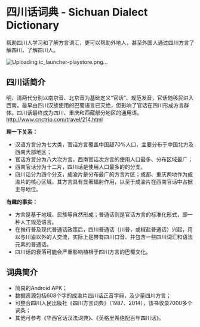 # 四川话词典 - Sichuan Dialect Dictionary

帮助四川人学习和了解方言词汇，更可以帮助外地人，甚至外国人通过四川方言了解四川，了解四川人。

![Uploading ic_launcher-playstore.png…](四川话词典)

## 四川话简介

明、清两代分别以南京音、北京音为基础定义“官话”、规范发音，官话随移民进入西南。最早由四川汉族使用的巴蜀语言已灭绝，但影响了官话在四川形成方言群体。四川话最终成为四川、重庆和西藏部分地区的通用语。http://www.cnctrip.com/travel/214.html

**理一下关系：**

 - 汉语方言分为七大类，官话方言覆盖中国超70%人口，主要分布于中国北方及西南大部地区；
 - 官话方言分为八大次方言，西南官话次方言的使用人口最多、分布区域最广；
 - 西南官话分为十二片，四川话是使用人口最多的的分支。
 - 四川话分为四个分支，成渝片是分布最广的方言片区；成都、重庆两地作为成渝片的核心区域，其方言具有显著辐射作用，以至于成渝片在西南官话中占据主导地位。

**有趣的事实：**

 - 方言是基于地域、民族等自然形成；普通话则是官话方言的标准化形式，即一种人工规范语言。
 - 在推行普及现代普通话政策后，四川普通话（川普，或椒盐普通话）兴起，用以与川渝以外的人交流，实际上是带有四川口音、并包含一些四川词汇和语法元素的普通话。
 - 四川话的衰落可能会严重影响植根于四川方言的巴蜀文化。

## 词典简介

 - 简易的Android APK；
 - 数据资源包括608个字的成渝片四川话正音字典，及少量四川方言；
 - 可整合四川人民出版社《四川方言词典》（1987、2014），该书收录7000多个词条；
 - 其他可参考《华西官话汉法词典》、《英格里希绝配百年四川话》。
